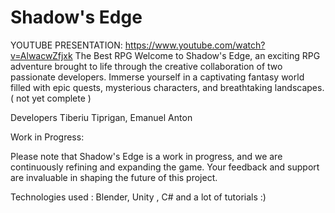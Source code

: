 # Shadow's Edge
YOUTUBE PRESENTATION: https://www.youtube.com/watch?v=AlwacwZfjxk
The Best RPG
Welcome to Shadow's Edge, an exciting RPG adventure brought to life through the creative collaboration of two passionate developers. Immerse yourself in a captivating fantasy world filled with epic quests, mysterious characters, and breathtaking landscapes. ( not yet complete ) 


Developers 
Tiberiu Tiprigan,
Emanuel Anton

Work in Progress:

Please note that Shadow's Edge is a work in progress, and we are continuously refining and expanding the game. Your feedback and support are invaluable in shaping the future of this project.

Technologies used : Blender, Unity , C# and a lot of tutorials :)
